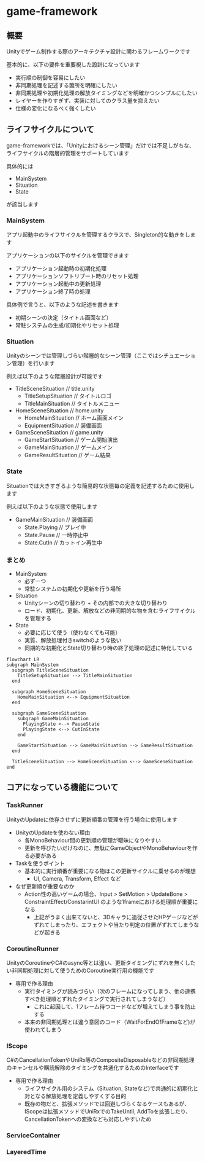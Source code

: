 # game-framework
## 概要
Unityでゲーム制作する際のアーキテクチャ設計に関わるフレームワークです

基本的に、以下の要件を重要視した設計になっています
- 実行順の制御を容易にしたい
- 非同期処理を記述する箇所を明確にしたい
- 非同期処理や初期化処理の解放タイミングなどを明確かつシンプルにしたい
- レイヤーを作りすぎず、実装に対してのクラス量を抑えたい
- 仕様の変化になるべく強くしたい

## ライフサイクルについて
game-frameworkでは、「Unityにおけるシーン管理」だけでは不足しがちな、ライフサイクルの階層的管理をサポートしています

具体的には
- MainSystem
- Situation
- State

が該当します

### MainSystem
アプリ起動中のライフサイクルを管理するクラスで、Singleton的な動きをします

アプリケーションの以下のサイクルを管理できます
- アプリケーション起動時の初期化処理
- アプリケーションソフトリブート時のリセット処理
- アプリケーション起動中の更新処理
- アプリケーション終了時の処理

具体例で言うと、以下のような記述を書きます
- 初期シーンの決定（タイトル画面など）
- 常駐システムの生成/初期化やリセット処理

### Situation
Unityのシーンでは管理しづらい階層的なシーン管理（ここではシチュエーション管理）を行います

例えば以下のような階層設計が可能です
- TitleSceneSituation // title.unity
  - TitleSetupSituation // タイトルロゴ
  - TitleMainSituation // タイトルメニュー
- HomeSceneSituation // home.unity
  - HomeMainSituation // ホーム画面メイン
  - EquipmentSituation // 装備画面
- GameSceneSituation // game.unity
  - GameStartSituation // ゲーム開始演出
  - GameMainSituation // ゲームメイン
  - GameResultSituation // ゲーム結果

### State
Situationでは大きすぎるような簡易的な状態毎の定義を記述するために使用します

例えば以下のような状態で使用します
- GameMainSituation // 装備画面
  - State.Playing // プレイ中
  - State.Pause // 一時停止中
  - State.CutIn // カットイン再生中

### まとめ
- MainSystem
  - 必ず一つ
  - 常駐システムの初期化や更新を行う場所
- Situation
  - Unityシーンの切り替わり + その内部での大きな切り替わり
  - ロード、初期化、更新、解放などの非同期的な物を含むライフサイクルを管理する
- State
  - 必要に応じて使う（使わなくても可能）
  - 実質、解放処理付きswitchのような扱い
  - 同期的な初期化とState切り替わり時の終了処理の記述に特化している
  
```mermaid
flowchart LR
subgraph MainSystem
  subgraph TitleSceneSituation
    TitleSetupSituation --> TitleMainSituation
  end

  subgraph HomeSceneSituation
    HomeMainSituation <--> EquipmentSituation
  end
  
  subgraph GameSceneSituation
    subgraph GameMainSituation
      PlayingState <--> PauseState
      PlayingState <--> CutInState
    end
  
    GameStartSituation --> GameMainSituation --> GameResultSituation
  end
  
  TitleSceneSituation --> HomeSceneSituation <--> GameSceneSituation
end
```

## コアになっている機能について
### TaskRunner
UnityのUpdateに依存させずに更新順番の管理を行う場合に使用します

- UnityのUpdateを使わない理由
  - 各MonoBehaviour間の更新順の管理が曖昧になりやすい
  - 更新を呼びたいだけなのに、無駄にGameObjectやMonoBehaviourを作る必要がある
- Taskを使うポイント
  - 基本的に実行順番が重要になる物はこの更新サイクルに乗せるのが理想
    - UI, Camera, Transform, Effect など
- なぜ更新順が重要なのか
  - Action性の高いゲームの場合、Input > SetMotion > UpdateBone > ConstraintEffect/ConstarintUI のような1frameにおける処理順が重要になる
    - 上記がうまく出来てないと、3Dキャラに追従させたHPゲージなどがずれてしまったり、エフェクトや当たり判定の位置がずれてしまうなどが起きる

### CoroutineRunner
UnityのCoroutineやC#のasync等とは違い、更新タイミングにずれを無くしたい非同期処理に対して使うためのCoroutine実行用の機能です

- 専用で作る理由
  - 実行タイミングが読みづらい（次のフレームになってしまう、他の連携すべき処理順とずれたタイミングで実行されてしまうなど）
    - これに起因して、1フレーム待つコードなどが増えてしまう事を防止する
  - 本来の非同期処理とは違う意図のコード（WaitForEndOfFrameなど)が使われてしまう

### IScope
C#のCancellationTokenやUniRx等のCompositeDisposableなどの非同期処理のキャンセルや購読解除のタイミングを共通化するためのInterfaceです

- 専用で作る理由
  - ライフサイクル用のシステム（Situation, Stateなど)で共通的に初期化と対となる解放処理を定義しやすくする目的
  - 既存の物だと、拡張メソッドでは回避しづらくなるケースもあるが、IScopeは拡張メソッドでUniRxでのTakeUntil, AddToを拡張したり、CancellationTokenへの変換なども対応しやすいため

### ServiceContainer
### LayeredTime


